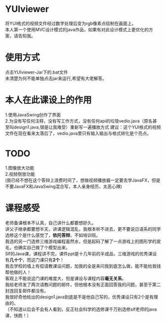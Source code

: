 # YUIviewer
 将YUI格式的视频文件经过数字处理后变为rgb像素点绘制在画面上。  
 本人第一个使用MVC设计模式的java作品，如果有对此设计模式上更优化的方案，请告知我。  

# 使用方式
 点击YUIviewer-Jar下的.bat文件  
 未清楚为何不能单独点击jar来运行,希望有大佬解答。  
   
# 本人在此课设上的作用   
1.使用JavaSwing创作了界面  
2.为没有写任何注释，没有写工作方式，没有任何api的垃圾vedio.java（原名甚至叫design1.java,很是让我难受）重新写一遍播放方式
建议：这个YUI格式的视频文件在现在看来太落后了，vedio.java里只有输入输出与格式转化是个亮点。  

# TODO
1.图像放大功能  
2.视频倒放功能  
(我已经不想在这个答辩上浪费时间了，想做视频播放器一定要去学JavaFX，但是不要JavaFX和JavaSwing混合写，本人亲身经历，太恶心辣)  

# 课程感受
老师备课根本不认真，自己讲什么都要想好久。  
讲父子继承都要想半天，讲课逻辑混乱，我根本听不进去，更不要说日语系的同学选修这个是什么感觉了，**依托答辩**，不如培训班。  
我选的另一门选修三维游戏编程虽然水，但是起码了解了一点游戏上的图形学的皮毛，也确实自己做了个模型出来。  
Slf的Java课，课程讲不完，课件ppt是十几年前的半成品，三维游戏的优秀课设有**几十个**，而这门课只有**2个**！  
我去学校的墙上有偿请教课设问题，加我的全是来问我到底怎么做，能不能给我钱帮他做的人！  
客观上不能说这门课的难度大，但是课设与课程内容**毫无关系**。  
我给老师发了两次请教问题的邮件，但他根本没有正面回答我的问题，甚至于第二封连回复邮件都没有。  
我很好奇他给出的design1.java到底是不是他自己写的，优秀课设只有2个是有理由的。  
（不知道以后会不会有人看到，反正社会科学的选修课千万别选修slf老师的java课，快跑！）  
